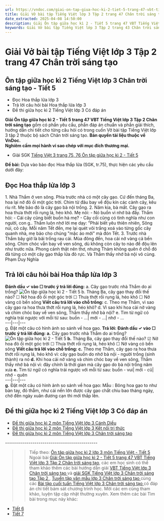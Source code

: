 ```yaml
---
url: https://vndoc.com/giai-on-tap-giua-hoc-ki-2-tiet-5-trang-47-vbt-tieng-viet-lop-3-tap-2-chan-troi-sang-tao-294686
title: Giải Vở bài tập Tiếng Việt lớp 3 Tập 2 trang 47 Chân trời sáng tạo - VnDoc.com
date_extracted: 2025-04-08 14:50:00
description: Giải Ôn tập giữa học kì 2 - Tiết 5 trang 47 VBT Tiếng Việt lớp 3 Tập 2 CTST được biên soạn nhằm giúp các em HS đạt kết quả tốt trong quá trình làm bài tập và học tập môn Tiếng Việt lớp 3.
keywords: Giải Vở bài tập Tiếng Việt lớp 3 Tập 2 trang 43 Chân trời sáng tạo,Ôn tập giữa học kì 2 Tiếng Việt lớp 3 Chân trời sáng tạo Tiết 5,Ôn tập giữa học kì 2 lớp 3 chân trời sáng tạo,Ôn tập giữa học kì 2 lớp 3 môn tiếng việt,Ôn tập giữa học kì 2 trang 43,giải Ôn tập giữa học kì 2 lớp 3,Ôn tập giữa học kì 2 lớp 3,giải vbt Ôn tập giữa học kì 2 lớp 3,Ôn tập giữa học kì 2,tiếng việt lớp 3 chân trời sáng tạo,tiếng việt lớp 3 ctst,tiếng việt lớp 3,sách tiếng việt lớp 3,bài tập tiếng việt lớp 3
---
```


# Giải Vở bài tập Tiếng Việt lớp 3 Tập 2 trang 47 Chân trời sáng tạo
## **Ôn tập giữa học kì 2 Tiếng Việt lớp 3 Chân trời sáng tạo - Tiết 5**
  * Đọc Hoa thắp lửa lớp 3
  * Trả lời câu hỏi bài Hoa thắp lửa lớp 3
  * Đề thi giữa học kì 2 Tiếng Việt lớp 3 Có đáp án

**Giải Ôn tập giữa học kì 2 - Tiết 5 trang 47 VBT Tiếng Việt lớp 3 Tập 2 Chân trời sáng tạo** gồm có phần yêu cầu, phần đáp án chuẩn và phần giải thích, hướng dẫn chi tiết cho từng câu hỏi có trong cuốn Vở bài tập Tiếng Việt lớp 3 tập 2 thuộc bộ sách Chân trời sáng tạo.
**Bản quyền tài liệu thuộc về VnDoc.  
Nghiêm cấm mọi hành vi sao chép với mục đích thương mại.**
  * Giải SGK [Tiếng Việt 3 trang 75, 76 Ôn tập giữa học kì 2 - Tiết 5](<https://vndoc.com/tieng-viet-3-trang-75-76-on-tap-giua-hoc-ki-2-tiet-5-271810>)

**Đề bài:** Dựa vào bào đọc Hoa thắp lửa \(SGK, tr.75\), thực hiện các yêu cầu dưới đây:
## **Đọc Hoa thắp lửa lớp 3**
1\. Nhà Thắm ở ven sông. Phía trước nhà có một cây gạo. Cứ đến tháng Ba, hoa lại nở đỏ ối một góc trời. Chim từ đâu bay về độu kín các cành cây, kêu ríu rít. Mẹ bảo đó là cây gạo bà nội trồng.
2\. Năm kia, bà mất. Cây gạo ra hoa thưa thớt rồi rụng lá, héo khô. Mẹ nói:
\- Nó buồn vì nhớ bà đấy.
Thắm hỏi:
\- Cái cây cũng biết buồn hả mẹ?
\- Cây cối cũng có tình nghĩa như con người, con g..
Thắm luôn nhớ lời mẹ dạy: "Phải biết yêu thiên nhiên, Sông núi, cỏ cây. Mỗi năm Tết đến, mẹ lại quét vôi trắng xoá vào từng gốc cây quanh nhà, mẹ bảo cho chúng "mặc áo mới" mà đón Tết.
3\. Trước nhà Thắm bây giờ là bãi trồng rau cải. Mùa đông đến, hoa cải nở vàng cả bến sông. Chim chóc vẫn bay về ven sông, dù không còn cây to nào để độu lên như trước nữa. Phong cảnh thật nên thơ, nhưng Thảm không quên ở chỗ đó đã từng có một cây gạo thắp lửa đỏ rực. Và Thắm thấy nhớ bà nội vô cùng.
Phạm Duy Nghĩa
## **Trả lời câu hỏi bài Hoa thắp lửa lớp 3**
**Đánh dấu ✓ vào ☐ trước ý trả lời đúng:**
a. Cây gạo trước nhà Thắm do ai trồng?
![Ôn tập giữa học kì 2 - Tiết 5](https://i.vdoc.vn/data/image/2023/04/19/giai-on-tap-giua-hoc-ki-2-tiet-5-trang-47-vbt-tieng-viet-lop-3-tap-2-chan-troi-sang-tao-1.jpg)
b. Tháng Ba, cây gạo thay đổi thế nào?
☐ Nở hoa đỏ ối một góc trời
☐ Thưa thớt rồi rụng lá, héo khô
☐ Nở vàng cỏ bến sông
**Viết câu trả lời vào chỗ trống:**
c. Theo mẹ Thắm, vì sao cây gạo ra hoa thưa thớt rồi rụng lá, héo khô?
d. Vì sao khi hoa cải nở vàng và chim chóc bay về ven sông, Thắm thấy nhớ bà nội?
e. Tìm từ ngữ có nghĩa trái ngược với mỗi từ sau:
buồn - ...| mới - ...| nhớ - ...  
---|---|---  
g. Đặt một câu có hình ảnh so sánh về hoa gạo.
**Trả lời:**
**Đánh dấu ✓ vào ☐ trước ý trả lời đúng:**
**a.** Cây gạo trước nhà Thắm do ai trồng?
![Ôn tập giữa học kì 2 - Tiết 5](https://i.vdoc.vn/data/image/2023/04/19/giai-on-tap-giua-hoc-ki-2-tiet-5-trang-47-vbt-tieng-viet-lop-3-tap-2-chan-troi-sang-tao-2.jpg)
**b.** Tháng Ba, cây gạo thay đổi thế nào?
☑ Nở hoa đỏ ối một góc trời
☐ Thưa thớt rồi rụng lá, héo khô
☐ Nở vàng cỏ bến sông
**Viết câu trả lời vào chỗ trống:**
**c.** Theo mẹ Thắm, cây gạo ra hoa thưa thớt rồi rụng lá, héo khô vì: cây gạo buồn do nhớ bà nội - người trồng \(sinh thành\) ra nó
**d.** Khi hoa cải nở vàng và chim chóc bay về ven sông, Thắm thấy nhớ bà nội vì: đây chính là thời gian mà cây gạo do bà nội trồng năm xưa
**e.** Tìm từ ngữ có nghĩa trái ngược với mỗi từ sau:
buồn - vui| mới - cũ| nhớ - quên  
---|---|---  
**g.** Đặt một câu có hình ảnh so sánh về hoa gạo:
Mẫu : Bông hoa gạo to như bàn tay, đỏ thẫm, như cái nến lớn được cây gạo chắt chiu bao tháng ngày, chờ đến ngày xuân đương cạn thì mới thắp lên.
## **Đề thi giữa học kì 2 Tiếng Việt lớp 3 Có đáp án**
  * [Đề thi giữa học kì 2 môn Tiếng Việt lớp 3 Cánh Diều](<https://vndoc.com/de-thi-giua-hoc-ki-2-mon-tieng-viet-lop-3-canh-dieu-291603>)
  * [Đề thi giữa học kì 2 môn Tiếng Việt lớp 3 Kết nối tri thức](<https://vndoc.com/de-thi-giua-hoc-ki-2-mon-tieng-viet-lop-3-ket-noi-tri-thuc-291593>)
  * [Đề thi giữa học kì 2 môn Tiếng Việt lớp 3 Chân trời sáng tạo](<https://vndoc.com/de-thi-giua-hoc-ki-2-mon-tieng-viet-lop-3-chan-troi-sang-tao-290842>)

\-----------------------------------------------
>> Tiếp theo: [Ôn tập giữa học kì 2 lớp 3 môn Tiếng Việt - Tiết 5](<https://vndoc.com/giai-on-tap-giua-hoc-ki-2-tiet-6-trang-49-vbt-tieng-viet-lop-3-tap-2-chan-troi-sang-tao-294696>)
Ngoài bài [Giải Ôn tập giữa học kì 2 - Tiết 5 trang 47 VBT Tiếng Việt lớp 3 Tập 2 Chân trời sáng tạo](<https://vndoc.com/giai-on-tap-giua-hoc-ki-2-tiet-5-trang-47-vbt-tieng-viet-lop-3-tap-2-chan-troi-sang-tao-294686>), các em học sinh có thể tham khảo thêm các bài hướng dẫn giải [ VBT Tiếng Việt lớp 3 Chân trời sáng tạo ](<https://vndoc.com/giai-vo-bai-tap-tieng-viet3>) và [ giải SGK Tiếng Việt lớp 3 Chân trời sáng tạo Tập 2 ](<https://vndoc.com/tieng-viet-lop-3-ctst-tap2>) , [ Tuyển tập văn mẫu lớp 3 Chân trời sáng tạo ](<https://vndoc.com/tap-lam-van-lop-3ctst>) cùng các [ Bài tập cuối tuần Tiếng Việt lớp 3 Chân trời sáng tạo ](<https://vndoc.com/bai-tap-cuoi-tuan-lop-3-mon-tieng-viet-chan-troi>) có đáp án chi tiết bám sát chương trình học. Mời các em cùng tham khảo, luyện tập cập nhật thường xuyên.
Xem thêm các bài Tìm bài trong mục này khác:
  * [Tiết 6](</giai-on-tap-giua-hoc-ki-2-tiet-6-trang-49-vbt-tieng-viet-lop-3-tap-2-chan-troi-sang-tao-294696>)
  * [Tiết 7](</giai-on-tap-giua-hoc-ki-2-tiet-7-trang-50-vbt-tieng-viet-lop-3-tap-2-chan-troi-sang-tao-294701>)

